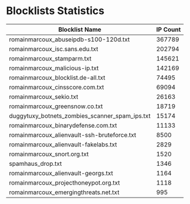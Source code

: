 # Blocklists Statistics
| Blocklist Name | IP Count |
|----|----|
| romainmarcoux_abuseipdb-s100-120d.txt | 367789 |
| romainmarcoux_isc.sans.edu.txt | 202794 |
| romainmarcoux_stamparm.txt | 145621 |
| romainmarcoux_malicious-ip.txt | 142169 |
| romainmarcoux_blocklist.de-all.txt | 74495 |
| romainmarcoux_cinsscore.com.txt | 69094 |
| romainmarcoux_sekio.txt | 26163 |
| romainmarcoux_greensnow.co.txt | 18719 |
| duggytuxy_botnets_zombies_scanner_spam_ips.txt | 15174 |
| romainmarcoux_binarydefense.com.txt | 11133 |
| romainmarcoux_alienvault-ssh-bruteforce.txt | 8500 |
| romainmarcoux_alienvault-fakelabs.txt | 2829 |
| romainmarcoux_snort.org.txt | 1520 |
| spamhaus_drop.txt | 1346 |
| romainmarcoux_alienvault-georgs.txt | 1164 |
| romainmarcoux_projecthoneypot.org.txt | 1118 |
| romainmarcoux_emergingthreats.net.txt | 995 |
